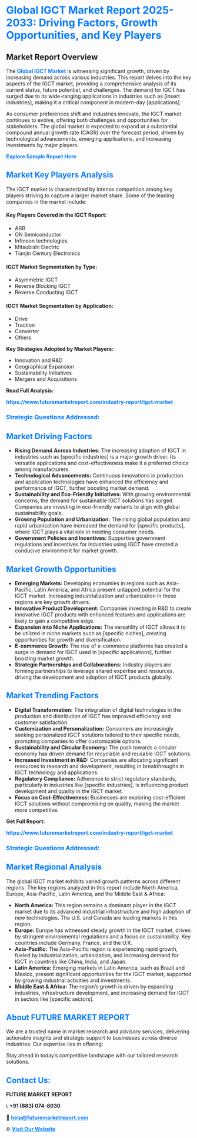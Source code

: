 <h1 style="color: #007BFF;">Global IGCT Market Report 2025-2033: Driving Factors, Growth Opportunities, and Key Players</h1>

<section id="overview">
<h2>Market Report Overview</h2>
<p>The <a href="https://www.futuremarketreport.com/industry-report/igct-market" style="color: #007BFF; text-decoration: none;"><strong>Global IGCT Market</strong></a> is witnessing significant growth, driven by increasing demand across various industries. This report delves into the key aspects of the IGCT market, providing a comprehensive analysis of its current status, future potential, and challenges. The demand for IGCT has surged due to its wide-ranging applications in industries such as [insert industries], making it a critical component in modern-day [applications].</p>
<p>As consumer preferences shift and industries innovate, the IGCT market continues to evolve, offering both challenges and opportunities for stakeholders. The global market is expected to expand at a substantial compound annual growth rate (CAGR) over the forecast period, driven by technological advancements, emerging applications, and increasing investments by major players.</p>
</section>

<section id="overview">
<p><a href="https://www.futuremarketreport.com/request-sample/reportId=76110" style="color: #007BFF; text-decoration: none;"><strong>Explore Sample Report Here</strong></a></p>
</section>

<section id="key-players">
<h2 style="color: #007BFF;">Market Key Players Analysis</h2>
<p>The IGCT market is characterized by intense competition among key players striving to capture a larger market share. Some of the leading companies in the market include:</p>
<h4>Key Players Covered in the IGCT Report:</h4>
<ul><li>ABB</li><li>ON Semiconductor</li><li>Infineon technologies</li><li>Mitsubishi Electric</li><li>Tianjin Century Electronics</li></ul>
<h4>IGCT Market Segmentation by Type:</h4>
<ul><li>Asymmetric IGCT</li><li>Reverse Blocking IGCT</li><li>Reverse Conducting IGCT</li></ul>

<h4>IGCT Market Segmentation by Application:</h4>
<ul><li>Drive</li><li>Traction</li><li>Converter</li><li>Others</li></ul>
<p><strong>Key Strategies Adopted by Market Players:</strong></p>
<ul>
<li>Innovation and R&D</li>
<li>Geographical Expansion</li>
<li>Sustainability Initiatives</li>
<li>Mergers and Acquisitions</li>
</ul>
</section>

<section>
<p><strong>Read Full Analysis: </strong></p><a href="https://www.futuremarketreport.com/industry-report/igct-market" style="color: #007BFF; text-decoration: none;"><strong>https://www.futuremarketreport.com/industry-report/igct-market</strong></a>
<h3 style="color: #007BFF;">Strategic Questions Addressed:</h3>
</section>

<section id="driving-factors">
<h2 style="color: #007BFF;">Market Driving Factors</h2>
<ul>
<li><strong>Rising Demand Across Industries:</strong> The increasing adoption of IGCT in industries such as [specific industries] is a major growth driver. Its versatile applications and cost-effectiveness make it a preferred choice among manufacturers.</li>
<li><strong>Technological Advancements:</strong> Continuous innovations in production and application technologies have enhanced the efficiency and performance of IGCT, further boosting market demand.</li>
<li><strong>Sustainability and Eco-Friendly Initiatives:</strong> With growing environmental concerns, the demand for sustainable IGCT solutions has surged. Companies are investing in eco-friendly variants to align with global sustainability goals.</li>
<li><strong>Growing Population and Urbanization:</strong> The rising global population and rapid urbanization have increased the demand for [specific products], where IGCT plays a vital role in meeting consumer needs.</li>
<li><strong>Government Policies and Incentives:</strong> Supportive government regulations and incentives for industries using IGCT have created a conducive environment for market growth.</li>
</ul>
</section>

<section id="growth-opportunities">
<h2 style="color: #007BFF;">Market Growth Opportunities</h2>
<ul>
<li><strong>Emerging Markets:</strong> Developing economies in regions such as Asia-Pacific, Latin America, and Africa present untapped potential for the IGCT market. Increasing industrialization and urbanization in these regions are key growth drivers.</li>
<li><strong>Innovative Product Development:</strong> Companies investing in R&D to create innovative IGCT products with enhanced features and applications are likely to gain a competitive edge.</li>
<li><strong>Expansion into Niche Applications:</strong> The versatility of IGCT allows it to be utilized in niche markets such as [specific niches], creating opportunities for growth and diversification.</li>
<li><strong>E-commerce Growth:</strong> The rise of e-commerce platforms has created a surge in demand for IGCT used in [specific applications], further boosting market growth.</li>
<li><strong>Strategic Partnerships and Collaborations:</strong> Industry players are forming partnerships to leverage shared expertise and resources, driving the development and adoption of IGCT products globally.</li>
</ul>
</section>

<section id="trending-factors">
<h2 style="color: #007BFF;">Market Trending Factors</h2>
<ul>
<li><strong>Digital Transformation:</strong> The integration of digital technologies in the production and distribution of IGCT has improved efficiency and customer satisfaction.</li>
<li><strong>Customization and Personalization:</strong> Consumers are increasingly seeking personalized IGCT solutions tailored to their specific needs, prompting companies to offer customizable options.</li>
<li><strong>Sustainability and Circular Economy:</strong> The push towards a circular economy has driven demand for recyclable and reusable IGCT solutions.</li>
<li><strong>Increased Investment in R&D:</strong> Companies are allocating significant resources to research and development, resulting in breakthroughs in IGCT technology and applications.</li>
<li><strong>Regulatory Compliance:</strong> Adherence to strict regulatory standards, particularly in industries like [specific industries], is influencing product development and quality in the IGCT market.</li>
<li><strong>Focus on Cost-Effectiveness:</strong> Businesses are exploring cost-efficient IGCT solutions without compromising on quality, making the market more competitive.</li>
</ul>
</section>

<section>
<p><strong>Get Full Report: </strong></p><a href="https://www.futuremarketreport.com/industry-report/igct-market" style="color: #007BFF; text-decoration: none;"><strong>https://www.futuremarketreport.com/industry-report/igct-market</strong></a>
<h3 style="color: #007BFF;">Strategic Questions Addressed:</h3>
</section>


<section id="regional-analysis">
<h2 style="color: #007BFF;">Market Regional Analysis</h2>
<p>The global IGCT market exhibits varied growth patterns across different regions. The key regions analyzed in this report include North America, Europe, Asia-Pacific, Latin America, and the Middle East & Africa:</p>
<ul>
<li><strong>North America:</strong> This region remains a dominant player in the IGCT market due to its advanced industrial infrastructure and high adoption of new technologies. The U.S. and Canada are leading markets in this region.</li>
<li><strong>Europe:</strong> Europe has witnessed steady growth in the IGCT market, driven by stringent environmental regulations and a focus on sustainability. Key countries include Germany, France, and the U.K.</li>
<li><strong>Asia-Pacific:</strong> The Asia-Pacific region is experiencing rapid growth, fueled by industrialization, urbanization, and increasing demand for IGCT in countries like China, India, and Japan.</li>
<li><strong>Latin America:</strong> Emerging markets in Latin America, such as Brazil and Mexico, present significant opportunities for the IGCT market, supported by growing industrial activities and investments.</li>
<li><strong>Middle East & Africa:</strong> The region’s growth is driven by expanding industries, infrastructure development, and increasing demand for IGCT in sectors like [specific sectors].</li>
</ul>
</section>

<footer>
<h2 style="color: #007BFF;">About FUTURE MARKET REPORT</h2>
<p>We are a trusted name in market research and advisory services, delivering actionable insights and strategic support to businesses across diverse industries. Our expertise lies in offering:</p>

<p>Stay ahead in today’s competitive landscape with our tailored research solutions.</p>

<h2 style="color: #007BFF;">Contact Us:</h2>
<p><strong>FUTURE MARKET REPORT</strong></p>
<p>📞 <strong>+91 (883) 074-8030</strong></p>
<p>📧 <strong><a href="mailto:help@futuremarketreport.com" style="color: #007BFF;">help@futuremarketreport.com</a></strong></p>
<p>🌐 <strong><a href="https://www.futuremarketreport.com/" style="color: #007BFF;">Visit Our Website</a></strong></p>
</footer>